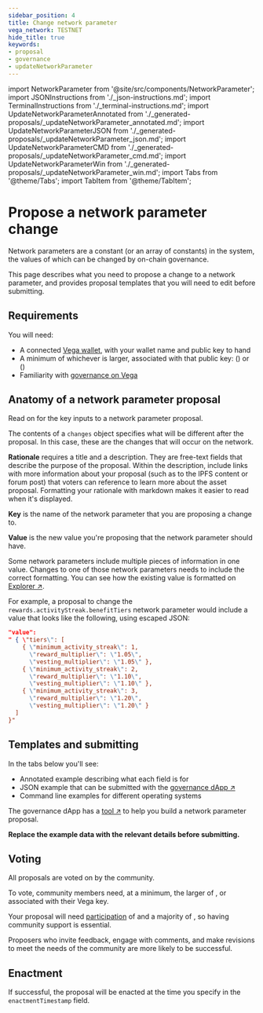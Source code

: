 ```yaml
---
sidebar_position: 4
title: Change network parameter
vega_network: TESTNET
hide_title: true
keywords:
- proposal
- governance
- updateNetworkParameter
---
```

import NetworkParameter from '@site/src/components/NetworkParameter';
import JSONInstructions from './_json-instructions.md';
import TerminalInstructions from './_terminal-instructions.md';
import UpdateNetworkParameterAnnotated from './_generated-proposals/_updateNetworkParameter_annotated.md';
import UpdateNetworkParameterJSON from './_generated-proposals/_updateNetworkParameter_json.md';
import UpdateNetworkParameterCMD from './_generated-proposals/_updateNetworkParameter_cmd.md';
import UpdateNetworkParameterWin from './_generated-proposals/_updateNetworkParameter_win.md';
import Tabs from '@theme/Tabs';
import TabItem from '@theme/TabItem';

# Propose a network parameter change

Network parameters are a constant (or an array of constants) in the system, the values of which can be changed by on-chain governance.

This page describes what you need to propose a change to a network parameter, and provides proposal templates that you will need to edit before submitting.

<!--You should also share your proposal idea in the [_Governance_ forum section ↗](https://community.vega.xyz/c/governance) before submitting it to the network.-->

## Requirements

You will need:
* A connected [Vega wallet](../../tools/vega-wallet/index.md), with your wallet name and public key to hand
* A minimum of whichever is larger, associated with that public key: <NetworkParameter frontMatter={frontMatter} param="governance.proposal.updateNetParam.minProposerBalance" hideValue={true}/> (<NetworkParameter frontMatter={frontMatter} param="governance.proposal.updateNetParam.minProposerBalance" hideName={true} formatter="governanceToken" suffix="tokens"/>) or <NetworkParameter frontMatter={frontMatter} param="spam.protection.proposal.min.tokens" hideValue={true}/> (<NetworkParameter frontMatter={frontMatter} param="spam.protection.proposal.min.tokens" hideName={true} formatter="governanceToken"  formatter="governanceToken" suffix="tokens"/>)
* Familiarity with [governance on Vega](../../concepts/governance.md)

## Anatomy of a network parameter proposal
Read on for the key inputs to a network parameter proposal.

The contents of a `changes` object specifies what will be different after the proposal. In this case, these are the changes that will occur on the network.

**Rationale** requires a title and a description. They are free-text fields that describe the purpose of the proposal. Within the description, include links with more information about your proposal (such as to the IPFS content or forum post) that voters can reference to learn more about the asset proposal. Formatting your rationale with markdown makes it easier to read when it's displayed.

**Key** is the name of the network parameter that you are proposing a change to.

**Value** is the new value you're proposing that the network parameter should have.

Some network parameters include multiple pieces of information in one value. Changes to one of those network parameters needs to include the correct formatting. You can see how the existing value is formatted on [Explorer ↗](https://explorer.vega.xyz/network-parameters).

For example, a proposal to change the `rewards.activityStreak.benefitTiers` network parameter would include a value that looks like the following, using escaped JSON:

```json title="Code sample for multiple values"
"value": 
" { \"tiers\": [ 
    { \"minimum_activity_streak\": 1, 
      \"reward_multiplier\": \"1.05\", 
      \"vesting_multiplier\": \"1.05\" }, 
    { \"minimum_activity_streak\": 2, 
      \"reward_multiplier\": \"1.10\", 
      \"vesting_multiplier\": \"1.10\" }, 
    { \"minimum_activity_streak\": 3, 
      \"reward_multiplier\": \"1.20\", 
      \"vesting_multiplier\": \"1.20\" } 
  ]
}"
```

## Templates and submitting
In the tabs below you'll see:

* Annotated example describing what each field is for
* JSON example that can be submitted with the [governance dApp ↗](https://governance.fairground.wtf/proposals/propose/raw)
* Command line examples for different operating systems

The governance dApp has a [tool ↗](https://governance.fairground.wtf/proposals/propose/network-parameter) to help you build a network parameter proposal. 

**Replace the example data with the relevant details before submitting.**

<Tabs groupId="updateNetworkParameter">
  <TabItem value="annotated" label="Annotated example">
    <UpdateNetworkParameterAnnotated />
  </TabItem>
  <TabItem value="json" label="Governance dApp (JSON)">
    <JSONInstructions />
    <UpdateNetworkParameterJSON />
  </TabItem>
  <TabItem value="cmd" label="Command line (Linux / OSX)">
    <TerminalInstructions />
    <UpdateNetworkParameterCMD />
  </TabItem>
  <TabItem value="win" label="Command line (Windows)">
    <TerminalInstructions />
    <UpdateNetworkParameterWin />
  </TabItem>
</Tabs>

## Voting
All proposals are voted on by the community. 

<!--
Building support is down to you. Share your proposal in the [_Governance_ section ↗](https://community.vega.xyz/c/governance) on the Vega community forum. You may also wish to share on [Discord ↗](https://vega.xyz/discord).
-->

To vote, community members need, at a minimum, the larger of <NetworkParameter frontMatter={frontMatter} param="governance.proposal.updateNetParam.minVoterBalance" suffix="tokens" hideName={true} formatter="governanceToken" />, or <NetworkParameter formatter="governanceToken" frontMatter={frontMatter} param="spam.protection.voting.min.tokens" suffix="tokens" hideName={true} /> associated with their Vega key. 

Your proposal will need [participation](../../concepts/governance.md#how-a-proposals-outcome-is-calculated) of <NetworkParameter frontMatter={frontMatter} param="governance.proposal.updateNetParam.requiredParticipation" formatter="percent" hideName={true} /> and a majority of <NetworkParameter frontMatter={frontMatter} param="governance.proposal.updateNetParam.requiredMajority" formatter="percent" hideName={true} />, so having community support is essential.

Proposers who invite feedback, engage with comments, and make revisions to meet the needs of the community are more likely to be successful.

## Enactment
If successful, the proposal will be enacted at the time you specify in the `enactmentTimestamp` field.